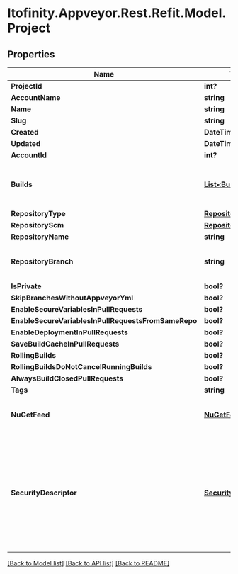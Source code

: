 # Itofinity.Appveyor.Rest.Refit.Model.Project
## Properties

Name | Type | Description | Notes
------------ | ------------- | ------------- | -------------
**ProjectId** | **int?** |  | 
**AccountName** | **string** |  | [optional] 
**Name** | **string** |  | [optional] 
**Slug** | **string** |  | [optional] 
**Created** | **DateTime?** |  | [optional] 
**Updated** | **DateTime?** |  | [optional] 
**AccountId** | **int?** |  | [optional] 
**Builds** | [**List&lt;Build&gt;**](Build.md) | Only non-empty for response from getProjects. | [optional] 
**RepositoryType** | [**RepositoryProvider**](RepositoryProvider.md) |  | [optional] 
**RepositoryScm** | [**RepositoryScm**](RepositoryScm.md) |  | [optional] 
**RepositoryName** | **string** |  | 
**RepositoryBranch** | **string** | Not present in response from addProject. | [optional] 
**IsPrivate** | **bool?** |  | [optional] 
**SkipBranchesWithoutAppveyorYml** | **bool?** |  | [optional] 
**EnableSecureVariablesInPullRequests** | **bool?** |  | [optional] 
**EnableSecureVariablesInPullRequestsFromSameRepo** | **bool?** |  | [optional] 
**EnableDeploymentInPullRequests** | **bool?** |  | [optional] 
**SaveBuildCacheInPullRequests** | **bool?** |  | [optional] 
**RollingBuilds** | **bool?** |  | [optional] 
**RollingBuildsDoNotCancelRunningBuilds** | **bool?** |  | [optional] 
**AlwaysBuildClosedPullRequests** | **bool?** |  | [optional] 
**Tags** | **string** |  | [optional] 
**NuGetFeed** | [**NuGetFeed**](NuGetFeed.md) | Not present in response from addProject. | [optional] 
**SecurityDescriptor** | [**SecurityDescriptor**](SecurityDescriptor.md) | Not present in response from addProject. Not always present in response from getProjects (only after updateProject or startBuild?). | [optional] 

[[Back to Model list]](../README.md#documentation-for-models) [[Back to API list]](../README.md#documentation-for-api-endpoints) [[Back to README]](../README.md)

